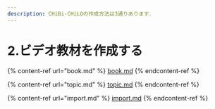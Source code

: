 ```yaml
---
description: CHiBi-CHiLOの作成方法は3通りあります．
---
```


# 2.ビデオ教材を作成する

{% content-ref url="book.md" %}
[book.md](book.md)
{% endcontent-ref %}

{% content-ref url="topic.md" %}
[topic.md](topic.md)
{% endcontent-ref %}

{% content-ref url="import.md" %}
[import.md](import.md)
{% endcontent-ref %}
